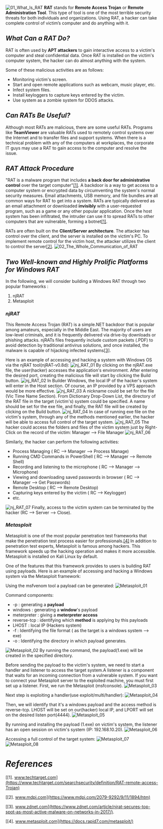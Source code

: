 ![01_What_Is_RAT](https://user-images.githubusercontent.com/90869009/158062109-365517b6-ab1f-4191-90e2-dbadea787e44.jpg)
**RAT** stands for **Remote Access Trojan** or **Remote Administration Tool**. This type of tool is one of the most terrible security threats for both individuals and organizations. Using RAT, a hacker can take complete control of victim’s computer and do anything with it.

## *What Can a RAT Do?*
RAT is often used by **APT attackers** to gain interactive access to a victim's computer and steal confidential data. Once RAT is installed on the victim's computer system, the hacker can do almost anything with the system. 

Some of these malicious activities are as follows:
  * Monitoring victim's screen.
  * Start and open remote applications such as webcam, music player, etc.
  * Infect system files.
  * Install keyloggers to capture keys entered by the victim.
  * Use system as a zombie system for DDOS attacks.
  

## *Can RATs Be Useful?*
Although most RATs are malicious, there are some useful RATs. Programs like **TeamViewer** are valuable RATs used to remotely control systems over the Internet and to transfer files and support systems. When there is a technical problem with any of the computers at workplaces, the corporate IT guys may use a RAT to gain access to the computer and resolve the issue.

## *RAT Attack Procedure*
"RAT is a malware program that includes **a back door for administrative control** over the target computer"[[1]](https://www.techtarget.com/searchsecurity/definition/RAT-remote-access-Trojan). A backdoor is a way to get access to a computer system or encrypted data by circumventing the system's normal security measures. Email attachments, USB memory, and file bundles are all common ways for RAT to get into a system. RATs are typically delivered as an email attachment or downloaded **invisibly** with a user-requested program, such as a game or any other popular application. Once the host system has been infiltrated, the intruder can use it to spread RATs to other computers that are vulnerable, forming a botnet[[1]](https://www.techtarget.com/searchsecurity/definition/RAT-remote-access-Trojan). 

RATs are often built on the **Client/Server architecture**. The attacker has control over the client, and the server is installed on the victim's PC. To implement remote control for the victim host, the attacker utilizes the client to control the server[[2]](https://www.mdpi.com/2079-9292/9/11/1894/htm).
![02_The_Whole_Communication_of_RAT](https://user-images.githubusercontent.com/90869009/158065913-0f63b41c-fea8-4c16-ba2e-9dc57527e3c0.jpg)

## *Two Well-known and Highly Prolific Platforms for Windows RAT*
In the following, we will consider building a Windows RAT through two popular frameworks :
 1. njRAT
 2. Metasploit

### *njRAT*
This Remote Access Trojan (RAT) is a simple.NET backdoor that is popular among amateurs, especially in the Middle East. The majority of users are low-level criminals, and it is frequently delivered via drive-by downloads or phishing attacks. njRATs files frequently include custom packets (.PDF) to avoid detection by traditional antivirus solutions, and once installed, the malware is capable of hijacking infected systems[[3]](https://www.zdnet.com/article/njrat-secures-top-spot-as-most-active-malware-on-networks-in-2017/).

Here is an example of accessing and hacking a system with Windows OS via the njRAT tool(njRAT-v0.8d):
![nj_RAT_01](https://user-images.githubusercontent.com/90869009/158079991-4731a887-2408-4adf-b9eb-93ee868146b9.jpg)
By clicking on the njRAT.exe file, the user(hacker) accesses the application's environment. After entering the desired port, creating the malicious file will start by clicking the Build button.
![nj_RAT_02](https://user-images.githubusercontent.com/90869009/158080171-0ea05f48-9b76-47e7-b3c5-a0ef9e53cb26.jpg)
In Builder Windows, the local IP of the hacker's system will enter in the Host section. Of course, an IP provided by a VPS approach would be more effective.
![nj_RAT_03](https://user-images.githubusercontent.com/90869009/158080884-ba144552-6756-487d-82e2-5486390f6667.jpg)
A nickname could be set for the file (Vic Time Name Section). From Dictionary Drop-Down List, the directory of the RAT file in the target (victim's) system could be specified. A name should be set for the exe file, and finally,  the RAT file will be created by clicking on the Build button.
![nj_RAT_04](https://user-images.githubusercontent.com/90869009/158081537-aa19aadd-37dc-4b0f-aef7-0655bdeaee74.jpg)
In case of running exe file on the victim's system, through any of the methods mentioned earlier, the hacker will be able to access full control of the target system.
![nj_RAT_05](https://user-images.githubusercontent.com/90869009/158082028-615a4771-4e18-4733-9d15-f307c519b463.jpg)
The hacker could access the folders and files of the victim system just by Right-Click on the record of the victim: Manager --> File Manager
![nj_RAT_06](https://user-images.githubusercontent.com/90869009/158082154-d97c5cce-f11c-410d-b472-fca85d5fb4a4.jpg)

Similarly, the hacker can perform the following activities:
  * Process Managing ( RC --> Manager --> Process Manage)
  * Running CMD Commands in PowerShell ( RC --> Manager --> Remote Shell)
  * Recording and listening to the microphone ( RC -->  Manager --> Microphone)
  * Viewing and downloading saved passwords in browser ( RC --> Manager --> Get Passwords)
  * Remote Desktop ( RC --> Remote Desktop)
  * Capturing keys entered by the victim ( RC --> Keylogger)
  * etc.
  
![nj_RAT_07](https://user-images.githubusercontent.com/90869009/158083622-ece89da7-731b-449e-846f-ada73c293196.jpg)
Finally, access to the victim system can be terminated by the hacker (RC --> Server --> Close).

### *Metasploit*
Metasploit is one of the most popular penetration test frameworks that make the penetration test process easier for professionals.[[4]](https://docs.rapid7.com/metasploit/) In addition to penetration test experts, Metasploit is famous among hackers. This framework speeds up the hacking operation and makes it more accessible. Metasploit is installed on Kali Linux by default.

One of the features that this framework provides to users is building RAT using payloads. Here is an example of accessing and hacking a Windows system via the Metasploit framework:

Using the msfvenom tool a payload can be  generated: 
![Metasploit_01](https://user-images.githubusercontent.com/90869009/158086707-2b137f7a-9ff8-4a76-aa3e-c79481f132aa.jpg)

Command components: 
 * -p : generating a **payload**
 * windows : generating a  **window**'s payload
 * meterpreter : giving a **meterpreter access**
 * reverse-tcp : identifying which **method** is applying by this payloads
 * LHOST : local IP (Hackers system)
 * -f : Identifying the file format ( as the target is a windows system --> exe)
 * -o : Identifying the directory in which payload generates.

![Metasploit_02](https://user-images.githubusercontent.com/90869009/158115019-fca78e39-4389-4495-8d76-984e8e36e8f6.jpg)
By running the command, the payload(1.exe) will be created in the specified directory.

Before sending the payload to the victim's system, we need to start a handler and listener to access the target system.A listener is a component that waits for an incoming connection from a vulnerable system. If you want to connect your Metasploit server to the exploited machine, you must first set up a listener. First, we run the  Metasploit (msfconsole).
![Metasploit_03](https://user-images.githubusercontent.com/90869009/158118677-66436ea5-591d-4ac5-8499-a7957a46e6e5.jpg)
 
 Next step is exploiting a handler(use exploit/multi/handler):
 ![Metasploit_04](https://user-images.githubusercontent.com/90869009/158119195-cf189a36-9ea9-4bd5-8bd5-0bf504cd1264.jpg)
 
 Then, we will identify that it's a windows payload and the access method is reverse-tcp. LHOST will be set on our(hacker) local IP, and LPORT will set on    the desired listen port(4444).
 ![Metasploit_05](https://user-images.githubusercontent.com/90869009/158131081-001f5cf2-bdb7-404c-a608-26669a6ce996.jpg)
 
 By running and installing the payload (1.exe) on victim's system, the listener has an open session on victim's system (IP: 192.168.10.20).
 ![Metasploit_06](https://user-images.githubusercontent.com/90869009/158123423-4f2b5492-e821-4781-a946-caf6e1e4b154.jpg)
 
 Accessing  a full control of the target system:
 ![Metasploit_07](https://user-images.githubusercontent.com/90869009/158127881-9782c76d-ce5a-4dd4-9a18-b2af26112098.jpg)
 ![Metasploit_08](https://user-images.githubusercontent.com/90869009/158127169-c15e8ac8-fdc9-492f-af1e-51751fc58430.jpg)
 
 
 # *References*
 [[1]. www.techtarget.com](https://www.techtarget.com/searchsecurity/definition/RAT-remote-access-Trojan)
 
 [[2]. www.mdpi.com](https://www.mdpi.com/2079-9292/9/11/1894/htm)
 
 [[3]. www.zdnet.com](https://www.zdnet.com/article/njrat-secures-top-spot-as-most-active-malware-on-networks-in-2017/).
 
 [[4]. www.metasploit.com](https://docs.rapid7.com/metasploit/)
 




